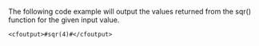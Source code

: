The following code example will output the values returned from the sqr() function for the given input value.

```lucee
<cfoutput>#sqr(4)#</cfoutput>
```
